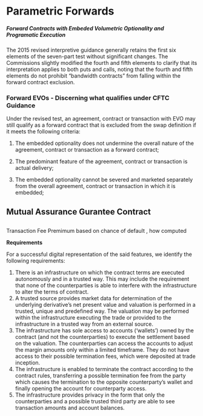 # Parametric Forwards

##### Forward Contracts with Embeded Volumetric Optionality and Programatic Execution

The 2015 revised interpretive guidance generally retains the first six elements of the seven-part test without significant changes. The Commissions slightly modified the fourth and fifth elements to clarify that its interpretation applies to both puts and calls, noting that the fourth and fifth elements do not prohibit “bandwidth contracts” from falling within the forward contract exclusion.

### Forward EVOs - Discerning what qualifies under CFTC Guidance

Under the revised test, an agreement, contract or transaction with EVO may still qualify as a forward contract that is excluded from the swap definition if it meets the following criteria:

1. The embedded optionality does not undermine the overall nature of the agreement, contract or transaction as a forward contract;

2. The predominant feature of the agreement, contract or transaction is actual delivery;

3. The embedded optionality cannot be severed and marketed separately from the overall agreement, contract or transaction in which it is embedded;

## Mutual Assurance Gurantee Contract

## 

Transaction Fee Premimum based on chance of default , how computed



**Requirements**

For a successful digital representation of the said features, we identify the following requirements:

1. There is an infrastructure on which the contract terms are executed autonomously and in a trusted way. This may include the requirement that none of the counterparties is able to interfere with the infrastructure to alter the terms of contract.
2. A trusted source provides market data for determination of the underlying derivative’s net present value and valuation is performed in a trusted, unique and predefined way. The valuation may be performed within the infrastructure executing the trade or provided to the infrastructure in a trusted way from an external source.
3. The infrastructure has sole access to accounts \(‘wallets’\) owned by the contract \(and not the counterparties\) to execute the settlement based on the valuation. The counterparties can access the accounts to adjust the margin amounts only within a limited timeframe. They do not have access to their possible termination fees, which were deposited at trade inception.
4. The infrastructure is enabled to terminate the contract according to the contract rules, transferring a possible termination fee from the party which causes the termination to the opposite counterparty’s wallet and finally opening the account for counterparty access.
5. The infrastructure provides privacy in the form that only the counterparties and a possible trusted third party are able to see transaction amounts and account balances.



